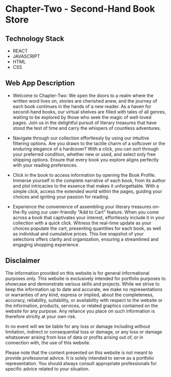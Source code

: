 # Chapter-Two - Second-Hand Book Store

## Technology Stack

- REACT
- JAVASCRIPT
- HTML
- CSS

## Web App Description

- Welcome to Chapter-Two: We open the doors to a realm where the written word lives on, stories are cherished anew, and the journey of each book continues in the hands of a new reader. As a haven for second-hand books, our virtual shelves are filled with tales of all genres, waiting to be explored by those who seek the magic of well-loved pages. Join us in the delightful pursuit of literary treasures that have stood the test of time and carry the whispers of countless adventures.

- Navigate through our collection effortlessly by using our intuitive filtering options. Are you drawn to the tactile charm of a softcover or the enduring elegance of a hardcover? With a click, you can sort through your preferred condition, whether new or used, and select only free shipping options. Ensure that every book you explore aligns perfectly with your reading preferences.

- Click in the book to access information by opening the Book Profile. Immerse yourself in the complete narrative of each book, from its author and plot intricacies to the essence that makes it unforgettable. With a simple click, access the extended world within the pages, guiding your choices and igniting your passion for reading.

- Experience the convenience of assembling your literary treasures on-the-fly using our user-friendly "Add to Cart" feature. When you come across a book that captivates your interest, effortlessly include it in your collection with a quick click. Witness the real-time update as your choices populate the cart, presenting quantities for each book, as well as individual and cumulative prices. This live snapshot of your selections offers clarity and organization, ensuring a streamlined and engaging shopping experience.

## Disclaimer

The information provided on this website is for general informational purposes only. This website is exclusively intended for portfolio purposes to showcase and demonstrate various skills and projects. While we strive to keep the information up to date and accurate, we make no representations or warranties of any kind, express or implied, about the completeness, accuracy, reliability, suitability, or availability with respect to the website or the information, products, services, or related graphics contained on the website for any purpose. Any reliance you place on such information is therefore strictly at your own risk.

In no event will we be liable for any loss or damage including without limitation, indirect or consequential loss or damage, or any loss or damage whatsoever arising from loss of data or profits arising out of, or in connection with, the use of this website.

Please note that the content presented on this website is not meant to provide professional advice. It is solely intended to serve as a portfolio representation. You should always consult appropriate professionals for specific advice related to your situation.
